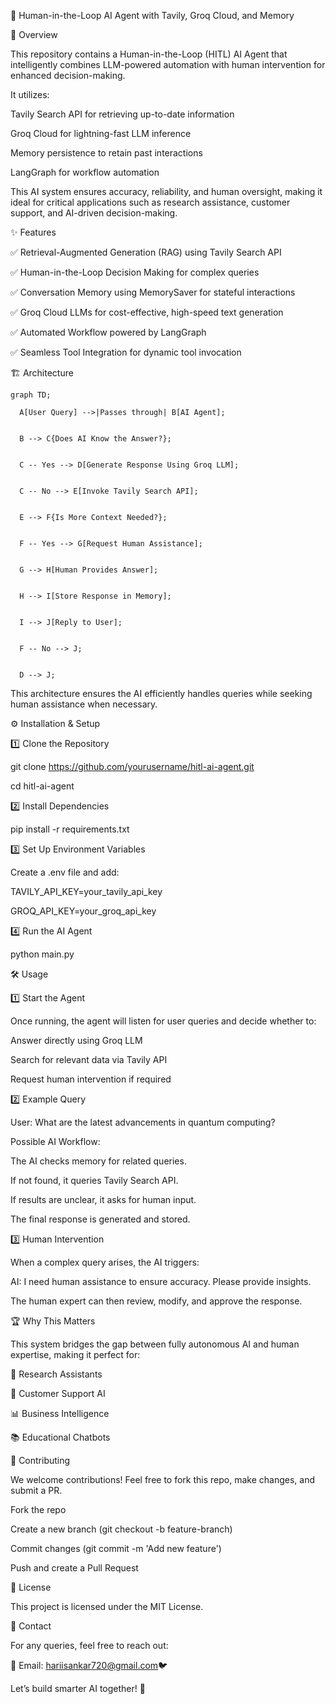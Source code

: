 🤖 Human-in-the-Loop AI Agent with Tavily, Groq Cloud, and Memory


🚀 Overview


This repository contains a Human-in-the-Loop (HITL) AI Agent that intelligently combines LLM-powered automation with human intervention for enhanced decision-making.


It utilizes:


Tavily Search API for retrieving up-to-date information


Groq Cloud for lightning-fast LLM inference


Memory persistence to retain past interactions


LangGraph for workflow automation


This AI system ensures accuracy, reliability, and human oversight, making it ideal for critical applications such as research assistance, customer support, and AI-driven decision-making.



✨ Features


✅ Retrieval-Augmented Generation (RAG) using Tavily Search API


✅ Human-in-the-Loop Decision Making for complex queries


✅ Conversation Memory using MemorySaver for stateful interactions


✅ Groq Cloud LLMs for cost-effective, high-speed text generation


✅ Automated Workflow powered by LangGraph


✅ Seamless Tool Integration for dynamic tool invocation



🏗️ Architecture

```mermaid
graph TD;

  A[User Query] -->|Passes through| B[AI Agent];
  
  
  B --> C{Does AI Know the Answer?};
  
  
  C -- Yes --> D[Generate Response Using Groq LLM];
  
  
  C -- No --> E[Invoke Tavily Search API];
  
  
  E --> F{Is More Context Needed?};
  
  
  F -- Yes --> G[Request Human Assistance];
  
  
  G --> H[Human Provides Answer];
  
  
  H --> I[Store Response in Memory];
  
  
  I --> J[Reply to User];
  
  
  F -- No --> J;
  
  
  D --> J;
```

This architecture ensures the AI efficiently handles queries while seeking human assistance when necessary.



⚙️ Installation & Setup


1️⃣ Clone the Repository


git clone https://github.com/yourusername/hitl-ai-agent.git


cd hitl-ai-agent


2️⃣ Install Dependencies


pip install -r requirements.txt


3️⃣ Set Up Environment Variables


Create a .env file and add:


TAVILY_API_KEY=your_tavily_api_key


GROQ_API_KEY=your_groq_api_key


4️⃣ Run the AI Agent


python main.py


🛠️ Usage


1️⃣ Start the Agent


Once running, the agent will listen for user queries and decide whether to:


Answer directly using Groq LLM


Search for relevant data via Tavily API


Request human intervention if required


2️⃣ Example Query


User: What are the latest advancements in quantum computing?


Possible AI Workflow:


The AI checks memory for related queries.


If not found, it queries Tavily Search API.


If results are unclear, it asks for human input.


The final response is generated and stored.


3️⃣ Human Intervention


When a complex query arises, the AI triggers:


AI: I need human assistance to ensure accuracy. Please provide insights.


The human expert can then review, modify, and approve the response.


🏆 Why This Matters


This system bridges the gap between fully autonomous AI and human expertise, making it perfect for:


🔬 Research Assistants


🎯 Customer Support AI


📊 Business Intelligence


📚 Educational Chatbots


🌟 Contributing


We welcome contributions! Feel free to fork this repo, make changes, and submit a PR.


Fork the repo


Create a new branch (git checkout -b feature-branch)


Commit changes (git commit -m 'Add new feature')


Push and create a Pull Request


📜 License


This project is licensed under the MIT License.


💬 Contact


For any queries, feel free to reach out:


📧 Email: hariisankar720@gmail.com🐦


Let’s build smarter AI together! 🚀
